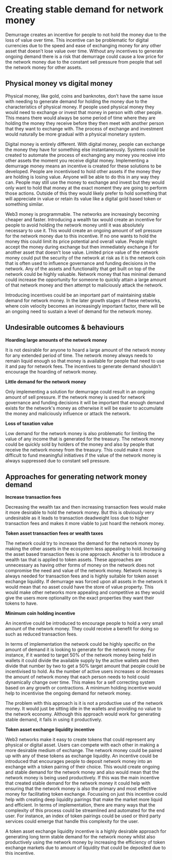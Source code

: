# Creating stable demand for network money

Demurrage creates an incentive for people to not hold the money due to the loss of value over time. This incentive can be problematic for digital currencies due to the speed and ease of exchanging money for any other asset that doesn’t lose value over time. Without any incentives to generate ongoing demand there is a risk that demurrage could cause a low price for the network money due to the constant sell pressure from people that sell the network money for other assets.



## Physical money vs digital money

Physical money, like gold, coins and banknotes, don’t have the same issue with needing to generate demand for holding the money due to the characteristics of physical money. If people used physical money they would need to exchange or invest that money in person with other people. This means there would always be some period of time where they are holding the money they receive before they then meet with another person that they want to exchange with. The process of exchange and investment would naturally be more gradual with a physical monetary system.

Digital money is entirely different. With digital money, people can exchange the money they have for something else instantaneously. Systems could be created to automate the process of exchanging any money you receive into other assets the moment you receive digital money. Implementing a demurrage money means an incentive is created for these solutions to be developed. People are incentivised to hold other assets if the money they are holding is losing value. Anyone will be able to do this in any way they can. People may still use the money to exchange and invest but they would only want to hold that money at the exact moment they are going to perform those actions. Outside of this they would likely prefer to hold something that will appreciate in value or retain its value like a digital gold based token or something similar.

Web3 money is programmable. The networks are increasingly becoming cheaper and faster. Introducing a wealth tax would create an incentive for people to avoid holding the network money until it was absolutely necessary to use it. This would create an ongoing amount of sell pressure for the network money due to this incentive. If no one wants to hold the money this could limit its price potential and overall value. People might accept the money during exchange but then immediately exchange it for another asset that doesn’t lose value. Limited price value of the network money could put the security of the network at risk as it is the network coin that is often used to influence governance and funding decisions in the network. Any of the assets and functionality that get built on top of the network could be highly valuable. Network money that has minimal demand could increase the opportunity for someone to quickly attain a large amount of that network money and then attempt to maliciously attack the network.

Introducing incentives could be an important part of maintaining stable demand for network money. In the later growth stages of these networks, where coin velocity becomes an increasingly important factor, there will be an ongoing need to sustain a level of demand for the network money.



## **Undesirable outcomes & behaviours**



**Hoarding large amounts of the network money**

It is not desirable for anyone to hoard a large amount of the network money for any extended period of time. The network money always needs to remain liquid enough so that money is available for people that need to use it and pay for network fees. The incentives to generate demand shouldn’t encourage the hoarding of network money.



**Little demand for the network money**

Only implementing a solution for demurrage could result in an ongoing amount of sell pressure. If the network money is used for network governance and funding decisions it will be important that enough demand exists for the network's money as otherwise it will be easier to accumulate the money and maliciously influence or attack the network.



**Loss of taxation value**

Low demand for the network money is also problematic for limiting the value of any income that is generated for the treasury. The network money could be quickly sold by holders of the money and also by people that receive the network money from the treasury. This could make it more difficult to fund meaningful initiatives if the value of the network money is always suppressed due to constant sell pressure.



## Approaches for generating network money demand



**Increase transaction fees**

Decreasing the wealth tax and then increasing transaction fees would make it more desirable to hold the network money. But this is obviously very undesirable as it leads to transaction deadweight loss due to higher transaction fees and makes it more viable to just hoard the network money.



**Token asset transaction fees or wealth taxes**

The network could try to increase the demand for the network money by making the other assets in the ecosystem less appealing to hold. Increasing the asset based transaction fees is one approach. Another is to introduce a wealth tax that is applied to token assets. These approaches are unnecessary as having other forms of money on the network does not compromise the need and value of the network money. Network money is always needed for transaction fees and is highly suitable for token asset exchange liquidity. If demurrage was forced upon all assets in the network it would mean that no asset could have the store of value property. This would make other networks more appealing and competitive as they would give the users more optionality on the exact properties they want their tokens to have.



**Minimum coin holding incentive**

An incentive could be introduced to encourage people to hold a very small amount of the network money. They could receive a benefit for doing so such as reduced transaction fees.

In terms of implementation the network could be highly specific on the amount of demand it is looking to generate for the network money. For instance, if it wanted to target 50% of the network money being held in wallets it could divide the available supply by the active wallets and then divide that number by two to get a 50% target amount that people could be incentivised to hold. As the number of active users increases or decreases the amount of network money that each person needs to hold could dynamically change over time. This makes for a self correcting system based on any growth or contractions. A minimum holding incentive would help to incentivise the ongoing demand for network money.

The problem with this approach is it is not a productive use of the network money. It would just be sitting idle in the wallets and providing no value to the network economy. Although this approach would work for generating stable demand, it fails in using it productively.



**Token asset exchange liquidity incentive**

Web3 networks make it easy to create tokens that could represent any physical or digital asset. Users can compete with each other in making a more desirable medium of exchange. The network money could be paired up with any of these tokens as exchange liquidity. An incentive could be introduced that encourages people to deposit network money into an exchange with a token pairing of their choice. This would create ongoing and stable demand for the network money and also would mean that the network money is being used productively. If this was the main incentive that created stable demand for the network money it could help with ensuring that the network money is also the primary and most effective money for facilitating token exchange. Focussing on just this incentive could help with creating deep liquidity pairings that make the market more liquid and efficient. In terms of implementation, there are many ways that the complexity of this process could be streamlined and automated for the end user. For instance, an index of token pairings could be used or third party services could emerge that handle this complexity for the user.

A token asset exchange liquidity incentive is a highly desirable approach for generating long term stable demand for the network money whilst also productively using the network money by increasing the efficiency of token exchange markets due to amount of liquidity that could be deposited due to this incentive.
